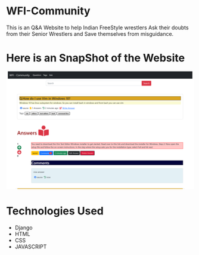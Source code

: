 # WFI-Community
This is an Q&amp;A Website to help Indian FreeStyle wrestlers Ask their doubts from their Senior Wrestlers and Save themselves from misguidance.

# Here is an SnapShot of the Website

<img src="https://github.com/sauravsharmaz/WFI-Community/blob/main/snaps/snap_detail_page.png">

# Technologies Used

* Django
* HTML
* CSS
* JAVASCRIPT
